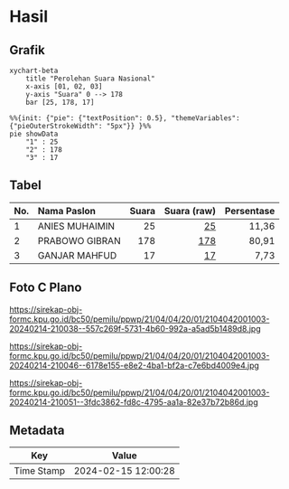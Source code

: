 # Hasil

## Grafik

```mermaid
xychart-beta
    title "Perolehan Suara Nasional"
    x-axis [01, 02, 03]
    y-axis "Suara" 0 --> 178
    bar [25, 178, 17]
```

```mermaid
%%{init: {"pie": {"textPosition": 0.5}, "themeVariables": {"pieOuterStrokeWidth": "5px"}} }%%
pie showData
    "1" : 25
    "2" : 178
    "3" : 17
```

## Tabel

| No. | Nama Paslon    | Suara | Suara (raw) | Persentase |
|:--- |:-------------- | -----:| -----------:| ----------:|
| 1   | ANIES MUHAIMIN | 25    | [25][p-1]   | 11,36      |
| 2   | PRABOWO GIBRAN | 178   | [178][p-2]  | 80,91      |
| 3   | GANJAR MAHFUD  | 17    | [17][p-3]   | 7,73       |


[p-1]: https://github.com/gigit-pemilu/pemilu-2024/blob/main/pilpres/hitung-suara/sub/21-kepulauan-riau/sub/04-lingga/sub/04-singkep-barat/sub/2001-bakong/sub/003-tps/sub/paslon-1.txt
[p-2]: https://github.com/gigit-pemilu/pemilu-2024/blob/main/pilpres/hitung-suara/sub/21-kepulauan-riau/sub/04-lingga/sub/04-singkep-barat/sub/2001-bakong/sub/003-tps/sub/paslon-2.txt
[p-3]: https://github.com/gigit-pemilu/pemilu-2024/blob/main/pilpres/hitung-suara/sub/21-kepulauan-riau/sub/04-lingga/sub/04-singkep-barat/sub/2001-bakong/sub/003-tps/sub/paslon-3.txt

## Foto C Plano

https://sirekap-obj-formc.kpu.go.id/bc50/pemilu/ppwp/21/04/04/20/01/2104042001003-20240214-210038--557c269f-5731-4b60-992a-a5ad5b1489d8.jpg

https://sirekap-obj-formc.kpu.go.id/bc50/pemilu/ppwp/21/04/04/20/01/2104042001003-20240214-210046--6178e155-e8e2-4ba1-bf2a-c7e6bd4009e4.jpg

https://sirekap-obj-formc.kpu.go.id/bc50/pemilu/ppwp/21/04/04/20/01/2104042001003-20240214-210051--3fdc3862-fd8c-4795-aa1a-82e37b72b86d.jpg


## Metadata

| Key        | Value               |
| ---------- | ------------------- |
| Time Stamp | 2024-02-15 12:00:28 |



